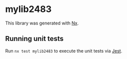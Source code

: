 # mylib2483

This library was generated with [Nx](https://nx.dev).

## Running unit tests

Run `nx test mylib2483` to execute the unit tests via [Jest](https://jestjs.io).
